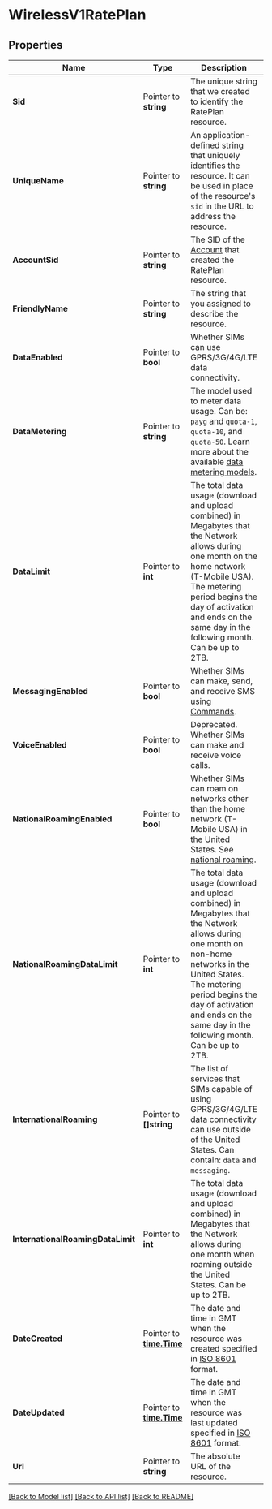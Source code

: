 # WirelessV1RatePlan

## Properties

Name | Type | Description | Notes
------------ | ------------- | ------------- | -------------
**Sid** | Pointer to **string** | The unique string that we created to identify the RatePlan resource. |
**UniqueName** | Pointer to **string** | An application-defined string that uniquely identifies the resource. It can be used in place of the resource's `sid` in the URL to address the resource. |
**AccountSid** | Pointer to **string** | The SID of the [Account](https://www.twilio.com/docs/iam/api/account) that created the RatePlan resource. |
**FriendlyName** | Pointer to **string** | The string that you assigned to describe the resource. |
**DataEnabled** | Pointer to **bool** | Whether SIMs can use GPRS/3G/4G/LTE data connectivity. |
**DataMetering** | Pointer to **string** | The model used to meter data usage. Can be: `payg` and `quota-1`, `quota-10`, and `quota-50`. Learn more about the available [data metering models](https://www.twilio.com/docs/wireless/api/rateplan-resource#payg-vs-quota-data-plans). |
**DataLimit** | Pointer to **int** | The total data usage (download and upload combined) in Megabytes that the Network allows during one month on the home network (T-Mobile USA). The metering period begins the day of activation and ends on the same day in the following month. Can be up to 2TB. |
**MessagingEnabled** | Pointer to **bool** | Whether SIMs can make, send, and receive SMS using [Commands](https://www.twilio.com/docs/wireless/api/command-resource). |
**VoiceEnabled** | Pointer to **bool** | Deprecated. Whether SIMs can make and receive voice calls. |
**NationalRoamingEnabled** | Pointer to **bool** | Whether SIMs can roam on networks other than the home network (T-Mobile USA) in the United States. See [national roaming](https://www.twilio.com/docs/wireless/api/rateplan-resource#national-roaming). |
**NationalRoamingDataLimit** | Pointer to **int** | The total data usage (download and upload combined) in Megabytes that the Network allows during one month on non-home networks in the United States. The metering period begins the day of activation and ends on the same day in the following month. Can be up to 2TB. |
**InternationalRoaming** | Pointer to **[]string** | The list of services that SIMs capable of using GPRS/3G/4G/LTE data connectivity can use outside of the United States. Can contain: `data` and `messaging`. |
**InternationalRoamingDataLimit** | Pointer to **int** | The total data usage (download and upload combined) in Megabytes that the Network allows during one month when roaming outside the United States. Can be up to 2TB. |
**DateCreated** | Pointer to [**time.Time**](time.Time.md) | The date and time in GMT when the resource was created specified in [ISO 8601](https://www.iso.org/iso-8601-date-and-time-format.html) format. |
**DateUpdated** | Pointer to [**time.Time**](time.Time.md) | The date and time in GMT when the resource was last updated specified in [ISO 8601](https://www.iso.org/iso-8601-date-and-time-format.html) format. |
**Url** | Pointer to **string** | The absolute URL of the resource. |

[[Back to Model list]](../README.md#documentation-for-models) [[Back to API list]](../README.md#documentation-for-api-endpoints) [[Back to README]](../README.md)


